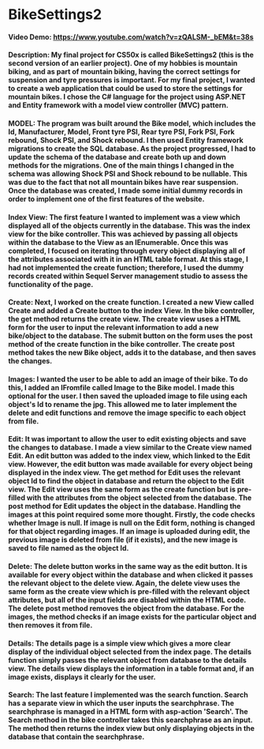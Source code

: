 # BikeSettings2
#### Video Demo:  https://www.youtube.com/watch?v=zQALSM-_bEM&t=38s
#### Description: My final project for CS50x is called BikeSettings2 (this is the second version of an earlier project). One of my hobbies is mountain biking, and as part of mountain biking, having the correct settings for suspension and tyre pressures is important. For my final project, I wanted to create a web application that could be used to store the settings for mountain bikes. I chose the C# language for the project using ASP.NET and Entity framework with a model view controller (MVC) pattern. 

#### MODEL:	The program was built around the Bike model, which includes the Id, Manufacturer, Model, Front tyre PSI, Rear tyre PSI, Fork PSI, Fork rebound, Shock PSI, and Shock rebound. I then used Entity framework migrations to create the SQL database. As the project progressed, I had to update the schema of the database and create both up and down methods for the migrations. One of the main things I changed in the schema was allowing Shock PSI and Shock rebound to be nullable. This was due to the fact that not all mountain bikes have rear suspension.  Once the database was created, I made some initial dummy records in order to implement one of the first features of the website. 

#### Index View: The first feature I wanted to implement was a view which displayed all of the objects currently in the database. This was the index view for the bike controller. This was achieved by passing all objects within the database to the View as an IEnumerable. Once this was completed, I focused on iterating through every object displaying all of the attributes associated with it in an HTML table format. At this stage, I had not implemented the create function; therefore, I used the dummy records created within Sequel Server management studio to assess the functionality of the page. 

#### Create: Next, I worked on the create function. I created a new View called Create and added a Create button to the index View. In the bike controller, the get method returns the create view. The create view uses a HTML form for the user to input the relevant information to add a new bike/object to the database. The submit button on the form uses the post method of the create function in the bike controller. The create post method takes the new Bike object, adds it to the database, and then saves the changes. 

#### Images: I wanted the user to be able to add an image of their bike. To do this, I added an IFromfile called Image to the Bike model. I made this optional for the user. I then saved the uploaded image to file using each object's Id to rename the jpg. This allowed me to later implement the delete and edit functions and remove the image specific to each object from file. 

#### Edit: It was important to allow the user to edit existing objects and save the changes to database. I made a view similar to the Create view named Edit. An edit button was added to the index view, which linked to the Edit view. However, the edit button was made available for every object being displayed in the index view. The get method for Edit uses the relevant object Id to find the object in database and return the object to the Edit view. The Edit view uses the same form as the create function but is pre-filled with the attributes from the object selected from the database. The post method for Edit updates the object in the database. Handling the images at this point required some more thought. Firstly, the code checks whether Image is null. If image is null on the Edit form, nothing is changed for that object regarding images. If an image is uploaded during edit, the previous image is deleted from file (if it exists), and the  new image is saved to file named as the object Id. 

#### Delete: The delete button works in the same way as the edit button. It is available for every object within the database and when clicked it passes the relevant object to the delete view. Again, the delete view uses the same form as the create view which is pre-filled with the relevant object attributes, but all of the input fields are disabled within the HTML code. The delete post method removes the object from the database. For the images, the method checks if an image exists for the particular object and then removes it from file. 

#### Details: The details page is a simple view which gives a more clear display of the individual object selected from the index page. The details function simply passes the relevant object from database to the details view. The details view displays the information in a table format and, if an image exists, displays it clearly for the user. 

#### Search: The last feature I implemented was the search function. Search has a separate view in which the user inputs the searchphrase. The searchphrase is managed in a HTML form with asp-action 'Search'. The Search method in the bike controller takes this searchphrase as an input. The method then returns the index view but only displaying objects in the database that contain the searchphrase.  